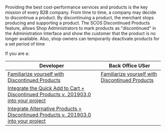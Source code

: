 Providing the best cost-performance services and products is the key mission of every B2B company. From time to time, a company may decide to discontinue a product. By discontinuing a product, the merchant stops producing and supporting a product. The SCOS Discontinued Products feature, allows Shop Administrators to mark products as "discontinued" in the Administration Interface and show the customer that the product is no longer available. Also, shop owners can temporarily deactivate products for a set period of time

If you are a:


| Developer |Back Office USer  |
| --- | --- |
|[Familiarize yourself with Discontinued Products](https://documentation.spryker.com/v4/docs/discontinued-products-overview)  | [Familiarize yourself with Discontinued Products](https://documentation.spryker.com/v4/docs/discontinued-products-overview) |
|[Integrate the Quick Add to Cart + Discontinued Products v. 201903.0 into your project](https://documentation.spryker.com/v2/docs/quick-order-discontinued-products-feature-integration-201903)  |  |
| [Integrate Alternative Products + Discontinued Products v. 201903.0 into your project](https://documentation.spryker.com/v2/docs/alternative-products-discontinued-products-feature-integration-201903) |  |